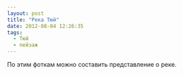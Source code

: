 ```yaml
---
layout: post
title: "Река Тюй"
date: 2012-08-04 12:26:35
tags:
  - Тюй
  - пейзаж
---
```

По этим фоткам можно составить представление о реке.
